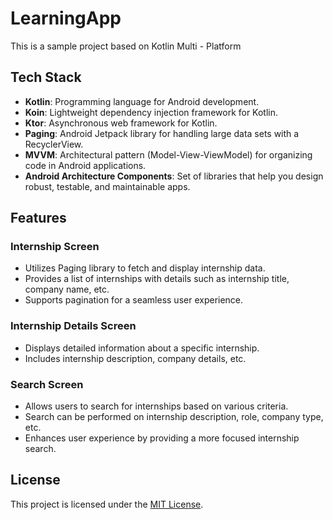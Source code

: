# LearningApp

This is a sample project based on Kotlin Multi - Platform

## Tech Stack

- **Kotlin**: Programming language for Android development.
- **Koin**: Lightweight dependency injection framework for Kotlin.
- **Ktor**: Asynchronous web framework for Kotlin.
- **Paging**: Android Jetpack library for handling large data sets with a RecyclerView.
- **MVVM**: Architectural pattern (Model-View-ViewModel) for organizing code in Android applications.
- **Android Architecture Components**: Set of libraries that help you design robust, testable, and maintainable apps.


## Features

### Internship Screen

- Utilizes Paging library to fetch and display internship data.
- Provides a list of internships with details such as internship title, company name, etc.
- Supports pagination for a seamless user experience.

### Internship Details Screen

- Displays detailed information about a specific internship.
- Includes internship description, company details, etc.

### Search Screen

- Allows users to search for internships based on various criteria.
- Search can be performed on internship description, role, company type, etc.
- Enhances user experience by providing a more focused internship search.


## License

This project is licensed under the [MIT License](LICENSE).
